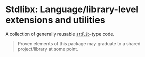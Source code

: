 # Stdlibx: Language/library-level extensions and utilities

A collection of generally reusable [`stdlib`](https://kotlinlang.org/api/core/kotlin-stdlib/)-type code.

> Proven elements of this package may graduate to a shared project/library at some point.